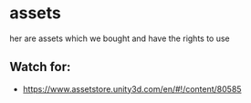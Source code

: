 # assets

her are assets which we bought and have the rights to use




## Watch for:
- https://www.assetstore.unity3d.com/en/#!/content/80585
